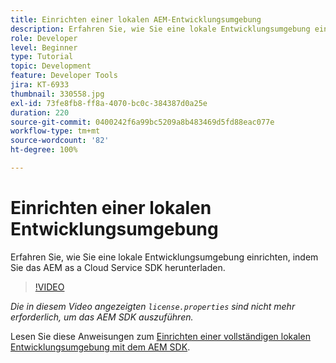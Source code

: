 ```yaml
---
title: Einrichten einer lokalen AEM-Entwicklungsumgebung
description: Erfahren Sie, wie Sie eine lokale Entwicklungsumgebung einrichten, indem Sie das AEM as a Cloud Service SDK herunterladen.
role: Developer
level: Beginner
type: Tutorial
topic: Development
feature: Developer Tools
jira: KT-6933
thumbnail: 330558.jpg
exl-id: 73fe8fb8-ff8a-4070-bc0c-384387d0a25e
duration: 220
source-git-commit: 0400242f6a99bc5209a8b483469d5fd88eac077e
workflow-type: tm+mt
source-wordcount: '82'
ht-degree: 100%

---
```


# Einrichten einer lokalen Entwicklungsumgebung

Erfahren Sie, wie Sie eine lokale Entwicklungsumgebung einrichten, indem Sie das AEM as a Cloud Service SDK herunterladen.

>[!VIDEO](https://video.tv.adobe.com/v/330558?quality=12&learn=on)

_Die in diesem Video angezeigten `license.properties` sind nicht mehr erforderlich, um das AEM SDK auszuführen._

Lesen Sie diese Anweisungen zum [Einrichten einer vollständigen lokalen Entwicklungsumgebung mit dem AEM SDK](https://experienceleague.adobe.com/docs/experience-manager-learn/cloud-service/local-development-environment-set-up/overview.html?lang=de).
